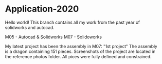 # Application-2020
Hello world!
This branch contains all my work from the past year of solidworks and autocad. 

M05 - Autocad & Solidworks
M07 - Solidoworks

My latest project  has been the assembly in M07: "1st project"
The assembly is a dragon containing 151 pieces. Screenshots of the project are located in the reference photos folder. All pices were fully defined and constrained. 
